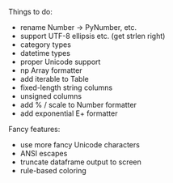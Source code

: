 Things to do:

- rename Number -> PyNumber, etc.
- support UTF-8 ellipsis etc. (get strlen right)
- category types
- datetime types
- proper Unicode support
- np Array formatter
- add iterable to Table
- fixed-length string columns
- unsigned columns
- add % / scale to Number formatter
- add exponential E+ formatter

Fancy features:
- use more fancy Unicode characters
- ANSI escapes
- truncate dataframe output to screen
- rule-based coloring
